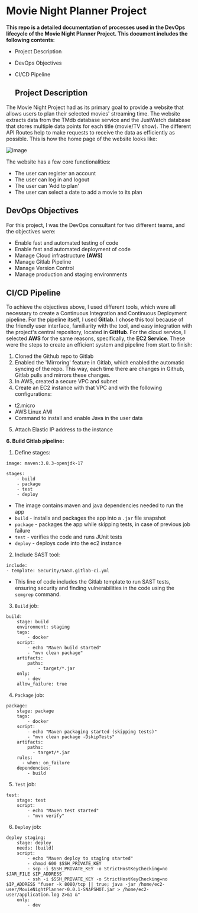 # Movie Night Planner Project

**This repo is a detailed documentation of processes used in the DevOps lifecycle of the Movie Night Planner Project. This document includes the following contents:**
- Project Description
- DevOps Objectives
- CI/CD Pipeline

  ## Project Description

The Movie Night Project had as its primary goal to provide a website that allows users to plan their selected movies' streaming time. The website extracts data from the TMdb database service and the JustWatch database that stores multiple data points for each title (movie/TV show). The different API Routes help to make requests to receive the data as efficiently as possible. This is how the home page of the website looks like:

 ![image](https://github.com/janeteneto/DevOps---Movie-Night-Planner/assets/129942042/a0eba926-2cc7-48a9-925a-876c6a9f6a57)

The website has a few core functionalities:
- The user can register an account
- The user can log in and logout
- The user can 'Add to plan'
- The user can select a date to add a movie to its plan

## DevOps Objectives

For this project, I was the DevOps consultant for two different teams, and the objectives were:
- Enable fast and automated testing of code
- Enable fast and automated deployment of code
- Manage Cloud infrastructure **(AWS)**
- Manage Gitlab Pipeline
- Manage Version Control
- Manage production and staging environments

## CI/CD Pipeline

To achieve the objectives above, I used different tools, which were all necessary to create a Continuous Integration and Continuous Deployment pipeline. For the pipeline itself, I used **Gitlab**. I chose this tool because of the friendly user interface, familiarity with the tool, and easy integration with the project's central repository, located in **GitHub**.
For the cloud service, I selected **AWS** for the same reasons, specifically, the **EC2 Service**. These were the steps to create an efficient system and pipeline from start to finish:

1. Cloned the Github repo to Gitlab
2. Enabled the 'Mirroring' feature in Gitlab, which enabled the automatic syncing of the repo. This way, each time there are changes in Github, Gitlab pulls and mirrors these changes.
3. In AWS, created a secure VPC and subnet
4. Create an EC2 instance with that VPC and with the following configurations:
- t2.micro
- AWS Linux AMI
- Command to install and enable Java in the user data

5. Attach Elastic IP address to the instance

**6. Build Gitlab pipeline:**

1. Define stages:

````
image: maven:3.8.3-openjdk-17

stages:
    - build
    - package
    - test
    - deploy
````
- The image contains maven and java dependencies needed to run the app
- `build` - installs and packages the app into a `.jar` file snapshot
- `package` - packages the app while skipping tests, in case of previous job failure
- `test` - verifies the code and runs JUnit tests
- `deploy` - deploys code into the ec2 instance

2. Include SAST tool:
````
include:
- template: Security/SAST.gitlab-ci.yml
````
- This line of code includes the Gitlab template to run SAST tests, ensuring security and finding vulnerabilities in the code using the `semgrep` command.

3. `Build` job:

````
build:
    stage: build
    environment: staging
    tags: 
        - docker
    script:
        - echo "Maven build started"
        - "mvn clean package"
    artifacts:
        paths:
            - target/*.jar
    only:
        - dev
    allow_failure: true
````

4. `Package` job:

````
package:
    stage: package
    tags:
        - docker
    script:
        - echo "Maven packaging started (skipping tests)"
        - "mvn clean package -DskipTests"
    artifacts:
        paths:
          - target/*.jar
    rules:
      - when: on_failure
    dependencies:
        - build
````

5. `Test` job:

````
test:
    stage: test
    script:
        - echo "Maven test started"
        - "mvn verify"
````

6. `Deploy` job:

````
deploy staging:
    stage: deploy
    needs: [build]
    script:
        - echo "Maven deploy to staging started"
        - chmod 600 $SSH_PRIVATE_KEY
        - scp -i $SSH_PRIVATE_KEY -o StrictHostKeyChecking=no $JAR_FILE $IP_ADDRESS
        - ssh -i $SSH_PRIVATE_KEY -o StrictHostKeyChecking=no $IP_ADDRESS "fuser -k 8080/tcp || true; java -jar /home/ec2-user/MovieNightPlanner-0.0.1-SNAPSHOT.jar > /home/ec2-user/application.log 2>&1 &"
    only:
        - dev
````
